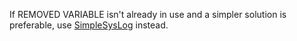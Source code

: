 If REMOVED VARIABLE isn't already in use and a simpler solution is preferable, use [SimpleSysLog](https://www.nuget.org/packages/SimpleSyslog/) instead.
